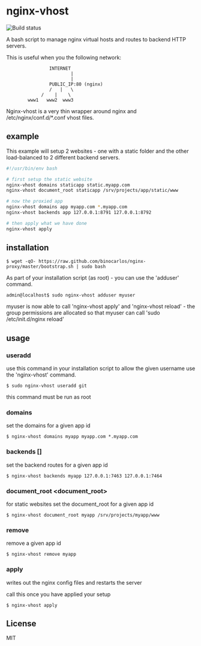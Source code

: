 nginx-vhost
===========

![Build status](https://api.travis-ci.org/binocarlos/nginx-vhost.png)

A bash script to manage nginx virtual hosts and routes to backend HTTP servers.

This is useful when you the following network:

```
				INTERNET
						|
						|
				PUBLIC_IP:80 (nginx)
				/   |   \
			 /    |    \
		www1   www2  www3
```

Nginx-vhost is a very thin wrapper around nginx and /etc/nginx/conf.d/*.conf vhost files.

## example

This example will setup 2 websites - one with a static folder and the other load-balanced to 2 different backend servers.

```bash
#!/usr/bin/env bash

# first setup the static website
nginx-vhost domains staticapp static.myapp.com
nginx-vhost document_root staticapp /srv/projects/app/static/www

# now the proxied app
nginx-vhost domains app myapp.com *.myapp.com
nginx-vhost backends app 127.0.0.1:8791 127.0.0.1:8792

# then apply what we have done
nginx-vhost apply
```

## installation

```
$ wget -qO- https://raw.github.com/binocarlos/nginx-proxy/master/bootstrap.sh | sudo bash
```

As part of your installation script (as root) - you can use the 'adduser' command.

```
admin@localhost$ sudo nginx-vhost adduser myuser
```

myuser is now able to call 'nginx-vhost apply' and 'nginx-vhost reload' - the group permissions are allocated
so that myuser can call 'sudo /etc/init.d/nginx reload'

## usage

### useradd <username>

use this command in your installation script to allow the given username use the 'nginx-vhost' command.

```
$ sudo nginx-vhost useradd git
```

this command must be run as root

### domains <id> <domains>

set the domains for a given app id

```
$ nginx-vhost domains myapp myapp.com *.myapp.com
```

### backends <id> [<routes>]

set the backend routes for a given app id

```
$ nginx-vhost backends myapp 127.0.0.1:7463 127.0.0.1:7464
```

### document_root <id> <document_root>

for static websites set the document_root for a given app id

```
$ nginx-vhost document_root myapp /srv/projects/myapp/www
```

### remove <id>

remove a given app id

```
$ nginx-vhost remove myapp
```

### apply

writes out the nginx config files and restarts the server

call this once you have applied your setup

```
$ nginx-vhost apply
```

## License

MIT
